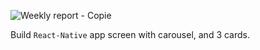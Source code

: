 
![Weekly report - Copie](https://github.com/user-attachments/assets/a77fbc44-5612-48f2-9fd8-c116278f7c82)




Build `React-Native`  app screen with carousel, and 3 cards. 
